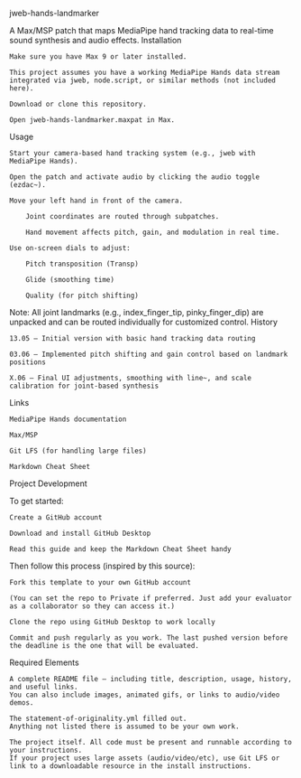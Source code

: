 jweb-hands-landmarker

A Max/MSP patch that maps MediaPipe hand tracking data to real-time sound synthesis and audio effects.
Installation

    Make sure you have Max 9 or later installed.

    This project assumes you have a working MediaPipe Hands data stream integrated via jweb, node.script, or similar methods (not included here).

    Download or clone this repository.

    Open jweb-hands-landmarker.maxpat in Max.

Usage

    Start your camera-based hand tracking system (e.g., jweb with MediaPipe Hands).

    Open the patch and activate audio by clicking the audio toggle (ezdac~).

    Move your left hand in front of the camera.

        Joint coordinates are routed through subpatches.

        Hand movement affects pitch, gain, and modulation in real time.

    Use on-screen dials to adjust:

        Pitch transposition (Transp)

        Glide (smoothing time)

        Quality (for pitch shifting)

Note: All joint landmarks (e.g., index_finger_tip, pinky_finger_dip) are unpacked and can be routed individually for customized control.
History

    13.05 – Initial version with basic hand tracking data routing

    03.06 – Implemented pitch shifting and gain control based on landmark positions

    X.06 – Final UI adjustments, smoothing with line~, and scale calibration for joint-based synthesis

Links

    MediaPipe Hands documentation

    Max/MSP

    Git LFS (for handling large files)

    Markdown Cheat Sheet

Project Development

To get started:

    Create a GitHub account

    Download and install GitHub Desktop

    Read this guide and keep the Markdown Cheat Sheet handy

Then follow this process (inspired by this source):

    Fork this template to your own GitHub account

    (You can set the repo to Private if preferred. Just add your evaluator as a collaborator so they can access it.)

    Clone the repo using GitHub Desktop to work locally

    Commit and push regularly as you work. The last pushed version before the deadline is the one that will be evaluated.

Required Elements

    A complete README file — including title, description, usage, history, and useful links.
    You can also include images, animated gifs, or links to audio/video demos.

    The statement-of-originality.yml filled out.
    Anything not listed there is assumed to be your own work.

    The project itself. All code must be present and runnable according to your instructions.
    If your project uses large assets (audio/video/etc), use Git LFS or link to a downloadable resource in the install instructions.
